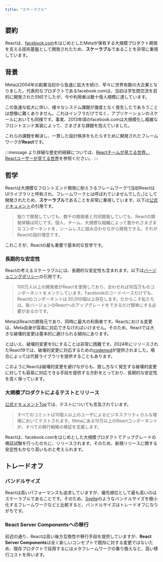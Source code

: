 ```yaml
---
title: "スケーラブル"
---
```


## 要約

Reactは、[facebook.com](https://www.facebook.com/)をはじめとしたMetaが保有する大規模プロダクト開発を支える技術基盤として開発されたため、**スケーラブル**であることを非常に重視しています。

## 背景

Metaは2004年の創業当初から急速に拡大を続け、早々に世界有数の大企業となりました。代表的なプロダクトであるfacebook.comは、当初は学生間交流を目的に開発されたSNSでしたが、今や利用者は数十億人規模に達しています。

この急速な拡大に伴い、様々なシステム課題が幾度となく発生したであろうことは想像に難くありません。これはインフラだけでなく、アプリケーションのスケールにおいても同様です。事実、2013年頃のfacebook.comは大規模化し複雑なフロントエンド実装によって、さまざまな課題を抱えていました。

これらの課題を解決し、一貫した設計秩序をもたらすために開発されたフレームワークが**React**です。

:::message
より詳細な歴史的経緯については、[Reactチームが見てる世界、Reactユーザーが見てる世界](https://zenn.dev/akfm/articles/react-team-vision)を参照ください。
:::

## 哲学

Reactは大規模なフロントエンド開発に耐えうるフレームワーク^[当初ReactはUIライブラリと呼称され、フレームワークとは呼ばれていませんでした。]として開発されたため、**スケーラブル**であることを非常に重視しています。以下は[公式ドキュメント](https://ja.react.dev/)の引用です。

> 独りで開発していても、数千の開発者と共同開発していても、Reactの開発体験は同じです。個人、チーム、大規模な組織によって書かれさまざまなコンポーネントを、シームレスに組み合わせながら開発できる。それがReactの設計理念です。

これこそが、Reactの最も重要で基本的な哲学です。

### 長期的な安定性

Reactの考えるスケーラブルには、長期的な安定性も含まれます。以下は[バージョニングポリシー](https://ja.react.dev/community/versioning-policy#commitment-to-stability)の引用です。

> 100万人以上の開発者がReactを使用しており、合わせれば何百万ものコンポーネントをメンテしています。Facebookのコードベースだけでも、Reactのコンポーネントは 50,000個以上存在します。だからこそ私たちは、新バージョンのReactへのアップグレードをできるだけ簡単にする必要があるのです。

MetaはReactの開発元であり、同時に最大の利用者です。Reactにおける変更は、Meta自身が容易に対応できなければいけません。そのため、Reactでは大きな破壊的変更は基本的に避けられる傾向にあります。

とはいえ、破壊的変更を0にすることは非常に困難です。2024年にリリースされたReact19では、破壊的変更に対応するための[codemod](https://ja.react.dev/blog/2024/04/25/react-19-upgrade-guide#codemods)が提供されました。場合によっては代替ライブラリを提供することもあります。

このようにReactは破壊的変更を避けながらも、致し方なく発生する破壊的変更に対しても容易に対応できる手段を提供する方針をとっており、長期的な安定性を高く保っています。

### 大規模プロダクトによるテストとリリース

[公式ドキュメントTop](https://ja.react.dev/)では、テストについても言及されています。

> すべてのコミットは10億人以上のユーザによるビジネスクリティカルな環境においてテストされます。Metaにある10万以上のReactコンポーネントが、すべての移行戦略の検証を支援します。

Reactは、facebook.comをはじめとした大規模プロダクトでアップグレードの検証試験を行ったのちに、リリースされます。そのため、新規リリースに関する安定性もかなり高いものと考えられます。

## トレードオフ

### バンドルサイズ

Reactは高いパフォーマンスも追求していますが、優先順位として最も高いのはスケーラブルであることです。そのため、[Svelte](https://svelte.jp/)のようなバンドルサイズを極小化するフレームワークなどと比較すると、バンドルサイズはトレードオフになりがちです。

### React Server Componentsへの移行

前述の通り、Reactは高い後方互換性や移行手段を提供していますが、**React Server Components**は全く新しいコンセプトで既存に対する変更ではないため、既存プロダクトで採用するにはメタフレームワークの乗り換えなど、高い移行コストを伴います。
